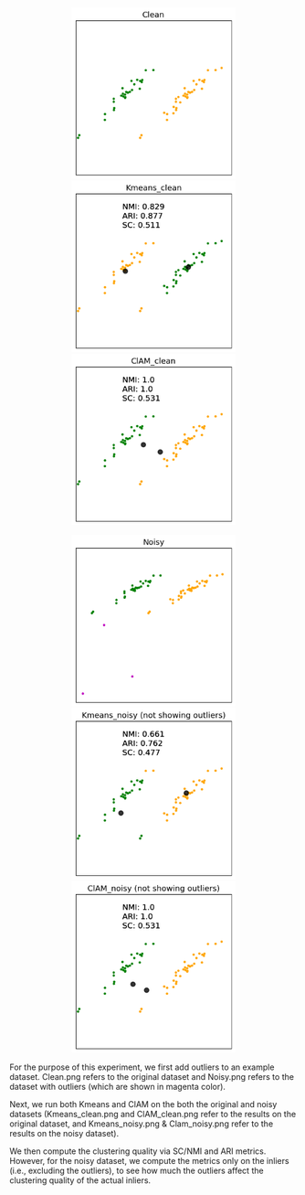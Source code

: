 <!-- <div style="display:flex;justify-content:center;align-items:center;">
  <img src="Clean.png" height="200px" style="margin-right:10px;">
  <img src="Kmeans_clean.png" height="200px" style="margin-right:10px;">
  <img src="ClAM_clean.png" height="200px">
</div>

<div style="display:flex;justify-content:center;align-items:center;">
  <img src="Noisy.png" height="200px" style="margin-right:10px;">
  <img src="Kmeans_noisy.png" height="200px" style="margin-right:10px;">
  <img src="ClAM_noisy.png" height="200px">
</div> -->

<p align="center">
  <img src="Clean.png" height="300px" hspace="10">
  <img src="Kmeans_clean.png" height="300px" hspace="10">
  <img src="ClAM_clean.png" height="300px" hspace="10">
</p>

<p align="center">
  <img src="Noisy.png" height="300px" hspace="10">
  <img src="Kmeans_noisy.png" height="300px" hspace="10">
  <img src="ClAM_noisy.png" height="300px" hspace="10">
</p>

For the purpose of this experiment, we first add outliers to an example dataset. Clean.png refers to the original dataset and Noisy.png refers to
the dataset with outliers (which are shown in magenta color).

Next, we run both Kmeans and ClAM on the both the original and noisy datasets (Kmeans_clean.png and ClAM_clean.png refer  to the results on the
original dataset, and Kmeans_noisy.png & Clam_noisy.png refer to the results on the noisy dataset).

We then compute the clustering quality via SC/NMI and ARI metrics. However, for the noisy dataset, we compute the metrics only on the inliers
(i.e., excluding the outliers), to see how much the outliers affect the clustering quality of the actual inliers.

<!-- ![Noisy](Noisy.png)
![Clean](Clean.png) -->
